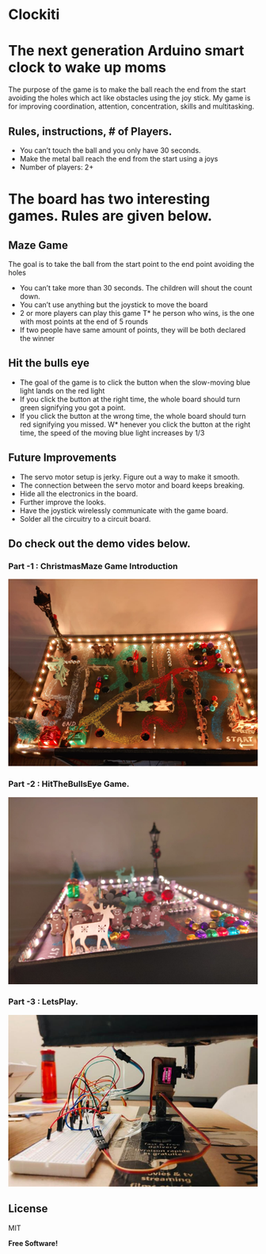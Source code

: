 # Clockiti
# The next generation Arduino smart clock to wake up moms

The purpose of the game is to make the ball reach the end from the start avoiding the holes which act like obstacles using the joy stick. My game is for improving coordination, attention, concentration, skills and multitasking.

## Rules, instructions, # of Players.
* You can’t touch the ball and you only have 30 seconds.
* Make the metal ball reach the end from the start using a joys
* Number of players: 2+

# The board has two interesting games. Rules are given below.
## Maze Game
The goal is to take the ball from the start point to the end point avoiding the holes
* You can’t take more than 30 seconds. The children will shout the count down.
* You can’t use anything but the joystick to move the board
* 2 or more players can play this game
T* he person who wins, is the one with most points at the end of 5 rounds
* If two people have same amount of points, they will be both declared the winner
## Hit the bulls eye
* The goal of the game is to click the button when the slow-moving blue light lands on the red light
* If you click the button at the right time, the whole board should turn green signifying you got a point.
* If you click the button at the wrong time, the whole board should turn red signifying you missed.
W* henever you click the button at the right time, the speed of the moving blue light increases by 1/3

## Future Improvements
* The servo motor setup is jerky. Figure out a way to make it smooth.
* The connection between the servo motor and board keeps breaking.
* Hide all the electronics in the board.
* Further improve the looks.
* Have the joystick wirelessly communicate with the game board.
* Solder all the circuitry to a circuit board.

## Do check out the demo vides below. 
### Part -1 : ChristmasMaze Game Introduction 
[![Demo Video - Part-1](https://github.com/ramsharan072011/christmasMaze/blob/main/images/GoldenLight-H-Maze.jpeg)](https://www.youtube.com/watch?v=Uhpki5dnHLM)
### Part -2 :  HitTheBullsEye Game.
[![Demo Video - Part-2](https://github.com/ramsharan072011/christmasMaze/blob/main/images/SolverLight-V-Maze.jpeg)](https://www.youtube.com/watch?v=_kue688oZ6M)
### Part -3 : LetsPlay.
[![Demo Video - Part-3](https://github.com/ramsharan072011/christmasMaze/blob/main/images/MazeGame-Internal-Servo.jpeg)](https://www.youtube.com/watch?v=SBt3i6L18CU)

## License

MIT

**Free Software!**
